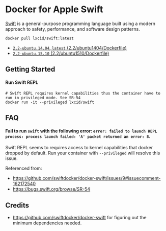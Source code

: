 # Docker for Apple Swift

[Swift](https://swift.org/) is a general-purpose programming language built using a modern approach to safety, performance, and software design patterns.

```Shell
docker pull lxcid/swift:latest
```

- [`2.2-ubuntu.14.04`, `latest` (2.2/ubuntu1404/Dockerfile)](https://github.com/lxcid/docker-swift/blob/master/2.2/ubuntu1404/Dockerfile)
- [`2.2-ubuntu.15.10` (2.2/ubuntu1510/Dockerfile)](https://github.com/lxcid/docker-swift/blob/master/2.2/ubuntu1510/Dockerfile)

## Getting Started

#### Run Swift REPL

```Shell
# Swift REPL requires kernel capabilities thus the container have to run in privileged mode. See SR-54
docker run -it --privileged lxcid/swift
```

## FAQ

#### Fail to run `swift` with the following error: `error: failed to launch REPL process: process launch failed: 'A' packet returned an error: 8`.

Swift REPL seems to requires access to kernel capabilities that docker dropped by default. Run your container with `--privileged` will resolve this issue.

Referenced from:

- https://github.com/swiftdocker/docker-swift/issues/9#issuecomment-162172540
- https://bugs.swift.org/browse/SR-54

## Credits

- https://github.com/swiftdocker/docker-swift for figuring out the minimum dependencies needed.
